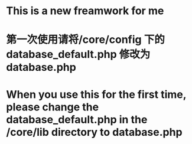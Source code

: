 # This is a new freamwork for me
# 第一次使用请将/core/config 下的 database_default.php 修改为 database.php<br />
# When you use this for the first time, please change the database_default.php in the /core/lib directory to database.php
